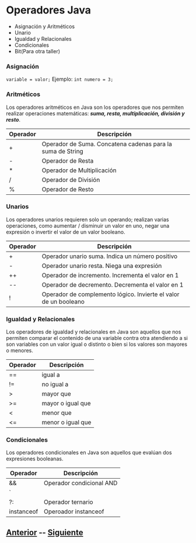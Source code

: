 
# Operadores Java
- Asignación y Aritméticos
- Unario
- Igualdad y Relacionales
- Condicionales
- Bit(Para otra taller)

### Asignación
`variable = valor;`
Ejemplo:
`int numero = 3;`

### Aritméticos
Los operadores aritméticos en Java son los operadores que nos permiten realizar operaciones matemáticas: **_suma, resta, multiplicación, división y resto_**.

|Operador|Descripción|
|-|-|
|+|Operador de Suma. Concatena cadenas para la suma de String|
|-|Operador de Resta|
|*|Operador de Multiplicación|
|/|Operador de División|
|%|Operador de Resto|

### Unarios
Los operadores unarios requieren solo un operando; realizan varias operaciones, como aumentar / disminuir un valor en uno, negar una expresión o invertir el valor de un valor booleano.

|Operador|Descripción|
|-|-|
|+|Operador unario suma. Indica un número positivo|
|-|Operador unario resta. Niega una expresión|
|++|Operador de incremento. Incrementa el valor en 1|
|--|Operador de decremento. Decrementa el valor en 1|
|!|Operador de complemento lógico. Invierte el valor de un booleano|

### Igualdad y Relacionales
Los operadores de igualdad y relacionales en Java son aquellos que nos permiten comparar el contenido de una variable contra otra atendiendo a si son variables con un valor igual o distinto o bien si los valores son mayores o menores.

|Operador|Descripción|
|-|-|
|==|igual a|
|!=|no igual a|
|>|mayor que|
|>=|mayor o igual que|
|<|menor que|
|<=|menor o igual que|

### Condicionales
Los operadores condicionales en Java son aquellos que evalúan dos expresiones booleanas.

|Operador|Descripción|
|-|-|
|&&|Operador condicional AND|
| `||` |Operador condicional OR|
|?:|Operador ternario|
|instanceof|Operoador instanceof|

## [Anterior](page3.md)  --  [Siguiente](page5.md)
